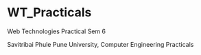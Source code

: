 # WT_Practicals
Web Technologies Practical Sem 6

Savitribai Phule Pune University,
Computer Engineering Practicals
